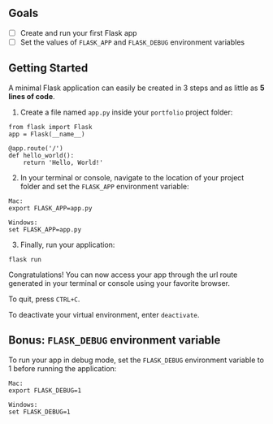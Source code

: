 ##  Goals

- [ ] Create and run your first Flask app
- [ ] Set the values of `FLASK_APP` and `FLASK_DEBUG` environment variables

## Getting Started

A minimal Flask application can easily be created in 3 steps and as little as **5 lines of code**.

1. Create a file named `app.py` inside your `portfolio` project folder:

```shell
from flask import Flask
app = Flask(__name__)

@app.route('/')
def hello_world():
    return 'Hello, World!'
```

2. In your terminal or console, navigate to the location of your project folder and set the `FLASK_APP` environment variable:

```shell
Mac:
export FLASK_APP=app.py

Windows:
set FLASK_APP=app.py
```

3. Finally, run your application:

```shell
flask run
```

Congratulations! You can now access your app through the url route generated in your terminal or console using your favorite browser.

To quit, press `CTRL+C`.

To deactivate your virtual environment, enter `deactivate`.

## Bonus: `FLASK_DEBUG` environment variable

To run your app in debug mode, set the `FLASK_DEBUG` environment variable to 1 before running the application:

```shell
Mac:
export FLASK_DEBUG=1

Windows:
set FLASK_DEBUG=1
```
